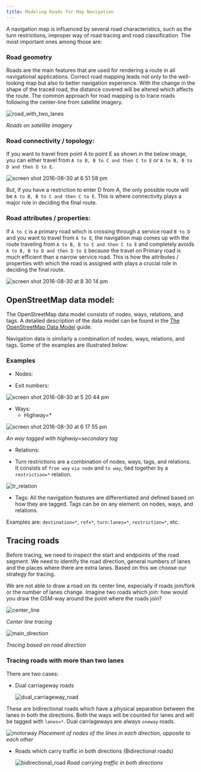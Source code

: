 ```yaml
---
title: Modeling Roads for Map Navigation
---
```


A navigation map is influenced by several road characteristics, such as the turn restrictions, improper way of road tracing and road classification. The most important ones among those are:

### Road geometry
Roads are the main features that are used for rendering a route in all navigational applications. Correct road mapping leads not only to the well-looking map but also to better  navigation experience. With the change in the shape of the traced road, the distance covered will be altered which affects the route. The common approach for road mapping is to trace roads following the center-line from satellite imagery.

![road_with_two_lanes](https://cloud.githubusercontent.com/assets/369696/13230189/1bc4b308-d9ad-11e5-88b7-f85fcd290926.png)

*Roads on satellite imagery*

### Road connectivity / topology:
If you want to travel from point A to point E as shown in the below image, you can either travel from `A to B, B to C and then C to E` or `A to B, B to D and then D to E`.

![screen shot 2016-08-30 at 6 51 58 pm](https://cloud.githubusercontent.com/assets/8401827/18090553/e4e4eabc-6ee2-11e6-9908-8c9064c833af.png)

But, if you have a restriction to enter D from A, the only possible route will be `A to B, B to C and then C to E`. This is where connectivity plays a major role in deciding the final route.

### Road attributes / properties:
If `A to C` is a primary road which is crossing through a service road `B to D` and you want to travel from `A to E`, the navigation map comes up with the route traveling from `A to B, B to C and then C to E` and completely avoids `A to B, B to D and then D to E` because the travel on Primary road is much efficient than a narrow service road. This is how the attributes / properties with which the road is assigned with plays a crucial role in deciding the final route.
 
![screen shot 2016-08-30 at 8 30 14 pm](https://cloud.githubusercontent.com/assets/8401827/18094299/9d9f5454-6ef0-11e6-85de-4f74a43d5657.png)

## OpenStreetMap data model:

The OpenStreetMap data model consists of nodes, ways, relations, and tags. A detailed description of the data model can be found in the [The OpenStreetMap Data Model](https://github.com/mapbox/mapping/wiki/The%20OpenStreetMap%20Data%20Model) guide.

Navigation data is similarly a combination of nodes, ways, relations, and tags. Some of the examples are illustrated below:

### Examples

* Nodes: 
 - Exit numbers: 

![screen shot 2016-08-30 at 5 20 44 pm](https://cloud.githubusercontent.com/assets/13744156/18088263/517c2cf0-6ed7-11e6-8485-2d2761c42e84.png)

* Ways: 
  - Highway=* 

![screen shot 2016-08-30 at 6 17 55 pm](https://cloud.githubusercontent.com/assets/13744156/18089616/6d060d0e-6ede-11e6-829d-47fc464a53a1.png)

*An way tagged with highway=secondary tag*

* Relations:
 - Turn restrictions are a combination of nodes, ways, tags, and relations. It consists of `from way` `via node` and `to way`, tied together by a `restriction=*` relation.
 

![tr_relation](https://cloud.githubusercontent.com/assets/13744156/18089141/0c296c9e-6edc-11e6-916f-716e41c9f685.gif)

* Tags: All the navigation features are differentiated and defined based on how they are tagged. Tags can be on any element: on nodes, ways, and relations.

Examples are: `destination=*`, `ref=*`, `turn:lanes=*`, `restriction=*`, etc.

## Tracing roads

Before tracing, we need to inspect the start and endpoints of the road segment. We need to identify the road direction, general numbers of lanes and the places where there are extra lanes. Based on this we choose our strategy for tracing.

We are not able to draw a road on its center line,  especially if roads join/fork or the number of lanes change. Imagine two roads which join: how would you draw the OSM-way around the point where the roads join?

  ![center_line](https://wiki.openstreetmap.org/w/images/4/47/Lane_Placement_2.png)

  _Center line tracing_

  ![main_direction](https://wiki.openstreetmap.org/w/images/e/e4/Lane_Placement_3.png)

  _Tracing based on road direction_
  
### Tracing roads with more than two lanes

There are two cases:
- Dual carriageway roads

  ![dual_carriageway_road](https://cloud.githubusercontent.com/assets/369696/13230427/fe21579c-d9ad-11e5-86ba-38107d469c54.png)

These are bidirectional roads which have a physical separation between the lanes in both the directions. Both the ways will be counted for lanes and will be tagged with `lanes=*`. Dual carriageways are always `oneway` roads.

![motorway](https://cloud.githubusercontent.com/assets/369696/13231932/5b417e00-d9b5-11e5-854e-dbed2d209d7c.png)
*Placement of nodes of the lines in each direction, opposite to each other*

- Roads which carry traffic in both directions (Bidirectional roads)

  ![bidirectional_road](https://cloud.githubusercontent.com/assets/369696/13230341/9f9db6c0-d9ad-11e5-9f5d-53dd80b40f67.png)
*Road carrying traffic in both directions*

